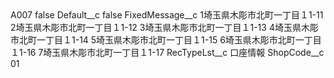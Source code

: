 <?xml version="1.0" encoding="UTF-8"?>
<CustomMetadata xmlns="http://soap.sforce.com/2006/04/metadata" xmlns:xsi="http://www.w3.org/2001/XMLSchema-instance" xmlns:xsd="http://www.w3.org/2001/XMLSchema">
    <label>A007</label>
    <protected>false</protected>
    <values>
        <field>Default__c</field>
        <value xsi:type="xsd:boolean">false</value>
    </values>
    <values>
        <field>FixedMessage__c</field>
        <value xsi:type="xsd:string">1埼玉県木彫市北町一丁目１1-11
2埼玉県木彫市北町一丁目１1-12
3埼玉県木彫市北町一丁目１1-13
4埼玉県木彫市北町一丁目１1-14
5埼玉県木彫市北町一丁目１1-15
6埼玉県木彫市北町一丁目１1-16
7埼玉県木彫市北町一丁目１1-17</value>
    </values>
    <values>
        <field>RecTypeLst__c</field>
        <value xsi:type="xsd:string">口座情報</value>
    </values>
    <values>
        <field>ShopCode__c</field>
        <value xsi:type="xsd:string">01</value>
    </values>
</CustomMetadata>
